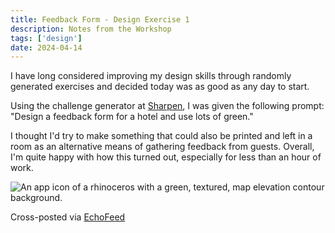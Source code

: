 ```yaml
---
title: Feedback Form - Design Exercise 1
description: Notes from the Workshop
tags: ['design']
date: 2024-04-14
---
```


I have long considered improving my design skills through randomly generated exercises and decided today was as good as any day to start.

Using the challenge generator at [Sharpen](https://sharpen.design/), I was given the following prompt: "Design a feedback form for a hotel and use lots of green."

I thought I'd try to make something that could also be printed and left in a room as an alternative means of gathering feedback from guests. Overall, I'm quite happy with how this turned out, especially for less than an hour of work.

![An app icon of a rhinoceros with a green, textured, map elevation contour background.](https://cdn.scribbles.page/rails/active_storage/representations/proxy/eyJfcmFpbHMiOnsibWVzc2FnZSI6IkJBaHBBcWMzIiwiZXhwIjpudWxsLCJwdXIiOiJibG9iX2lkIn19--207ef39b3d346fa7d1390d45f621bdad2b9663db/eyJfcmFpbHMiOnsibWVzc2FnZSI6IkJBaDdDRG9MWm05eWJXRjBTU0lJY0c1bkJqb0dSVlE2RkhKbGMybDZaVjkwYjE5c2FXMXBkRnNIYVFJQUNHa0NBQVk2Q25OaGRtVnlld2M2Q25OMGNtbHdWRG9NY1hWaGJHbDBlV2xrIiwiZXhwIjpudWxsLCJwdXIiOiJ2YXJpYXRpb24ifX0=--768aeab7fb7843d85fe5b2b4ba237e06e6ef604f/Design%20Exercise%202.png)



Cross-posted via [EchoFeed](https://echofeed.app)